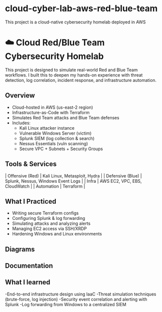 # cloud-cyber-lab-aws-red-blue-team
This project is a cloud-native cybersecurity homelab deployed in AWS

# ☁️ Cloud Red/Blue Team Cybersecurity Homelab

This project is designed to simulate real-world Red and Blue Team workflows. I built this to deepen my hands-on experience with threat detection, log correlation, incident response, and infrastructure automation.

## Overview

- Cloud-hosted in AWS (us-east-2 region)
- Infrastructure-as-Code with Terraform
- Simulates Red Team attacks and Blue Team defenses
- Includes:
  - Kali Linux attacker instance
  - Vulnerable Windows Server (victim)
  - Splunk SIEM (log collection & search)
  - Nessus Essentials (vuln scanning)
  - Secure VPC + Subnets + Security Groups

## Tools & Services

| Offensive (Red) | Kali Linux, Metasploit, Hydra |
| Defensive (Blue) | Splunk, Nessus, Windows Event Logs |
| Infra | AWS EC2, VPC, EBS, CloudWatch |
| Automation | Terraform |

## What I Practiced

- Writing secure Terraform configs
- Configuring Splunk & log forwarding
- Simulating attacks and analyzing alerts
- Managing EC2 access via SSH/XRDP
- Hardening Windows and Linux environments

## Diagrams



## Documentation


## What I learned 

-End-to-end infrastructure design using IaaC
-Threat simulation techniques (brute-force, log injection)
-Security event correlation and alerting with Splunk
-Log forwarding from Windows to a centralized SIEM




